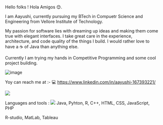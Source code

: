 Hello folks ! Hola Amigos 😊. 
  
  
  I am Aayushi, currently pursuing my BTech in Compuetr Science and Engineering from Vellore Institute of Technology.
 
  My passion for software lies with dreaming up ideas and making them come true with elegant interfaces. 
  I take great care in the experience, architecture, and code quality of the things I build.
  I would rather love to have a ☕ of Java than anything else.
  
Currently I am trying my hands in Competitive Programming and some cool project building.

![image](https://github.com/Aayushi2412/Aayushi2412/assets/106343054/e04ff285-701d-4374-bc5b-fbf90708eb02)

Yoy can reach me at :- 
💻 https://www.linkedin.com/in/aayushi-167393221/



<img src="https://github-readme-stats.vercel.app/api?username=aayushi2412&show_icons=true"/>

Languages and tools :
<img src="https://github-readme-stats.vercel.app/api/top-langs?username=zluvsand"/>
Java, Pyhton, R, C++, HTML, CSS, JavaScript, PHP

R-studio, MatLab, Tableau

